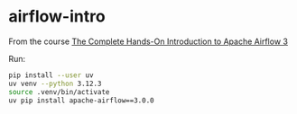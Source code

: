 # airflow-intro

From the course [The Complete Hands-On Introduction to Apache Airflow 3](https://www.udemy.com/course/the-complete-hands-on-course-to-master-apache-airflow/)

Run:
```bash
pip install --user uv
uv venv --python 3.12.3
source .venv/bin/activate
uv pip install apache-airflow==3.0.0
```